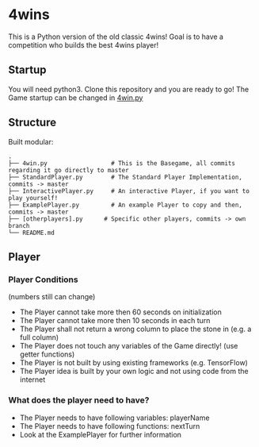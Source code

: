 # 4wins

This is a Python version of the old classic 4wins!
Goal is to have a competition who builds the best 4wins player!

## Startup
You will need python3. Clone this repository and you are ready to go! The Game startup can be changed in [4win.py](4win.py)

## Structure
Built modular:

    .
    ├── 4win.py                  # This is the Basegame, all commits regarding it go directly to master
    ├── StandardPlayer.py        # The Standard Player Implementation, commits -> master
    ├── InteractivePlayer.py     # An interactive Player, if you want to play yourself!
    ├── ExamplePlayer.py         # An example Player to copy and then, commits -> master
    ├── [otherplayers].py      # Specific other players, commits -> own branch
    └── README.md

## Player

### Player Conditions
(numbers still can change)
- The Player cannot take more then 60 seconds on initialization
- The Player cannot take more then 10 seconds in each turn
- The Player shall not return a wrong column to place the stone in (e.g. a full column)
- The Player does not touch any variables of the Game directly! (use getter functions)
- The Player is not built by using existing frameworks (e.g. TensorFlow)
- The Player idea is built by your own logic and not using code from the internet

### What does the player need to have?
- The Player needs to have following variables: playerName
- The Player needs to have following functions: nextTurn
- Look at the ExamplePlayer for further information
